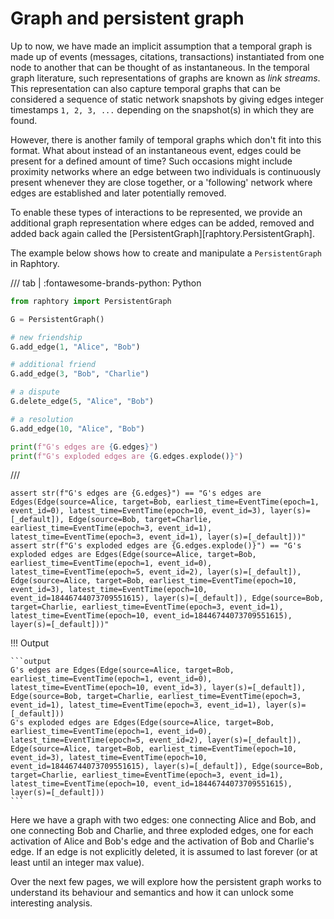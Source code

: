 # Graph and persistent graph

Up to now, we have made an implicit assumption that a temporal graph is made up of events (messages, citations, transactions) instantiated from one node to another that can be thought of as instantaneous. In the temporal graph literature, such representations of graphs are known as *link streams*. This representation can also capture temporal graphs that can be considered a sequence of static network snapshots by giving edges integer timestamps `1, 2, 3, ...` depending on the snapshot(s) in which they are found.

However, there is another family of temporal graphs which don't fit into this format. What about instead of an instantaneous event, edges could be present for a defined amount of time? Such occasions might include proximity networks where an edge between two individuals is continuously present whenever they are close together, or a 'following' network where edges are established and later potentially removed.

To enable these types of interactions to be represented, we provide an additional graph representation where edges can be added, removed and added back again called the [PersistentGraph][raphtory.PersistentGraph].

The example below shows how to create and manipulate a `PersistentGraph` in Raphtory.

/// tab | :fontawesome-brands-python: Python
```python
from raphtory import PersistentGraph

G = PersistentGraph()

# new friendship
G.add_edge(1, "Alice", "Bob")

# additional friend
G.add_edge(3, "Bob", "Charlie")

# a dispute
G.delete_edge(5, "Alice", "Bob")

# a resolution
G.add_edge(10, "Alice", "Bob")

print(f"G's edges are {G.edges}")
print(f"G's exploded edges are {G.edges.explode()}")
```
///

```{.python continuation hide}
assert str(f"G's edges are {G.edges}") == "G's edges are Edges(Edge(source=Alice, target=Bob, earliest_time=EventTime(epoch=1, event_id=0), latest_time=EventTime(epoch=10, event_id=3), layer(s)=[_default]), Edge(source=Bob, target=Charlie, earliest_time=EventTime(epoch=3, event_id=1), latest_time=EventTime(epoch=3, event_id=1), layer(s)=[_default]))"
assert str(f"G's exploded edges are {G.edges.explode()}") == "G's exploded edges are Edges(Edge(source=Alice, target=Bob, earliest_time=EventTime(epoch=1, event_id=0), latest_time=EventTime(epoch=5, event_id=2), layer(s)=[_default]), Edge(source=Alice, target=Bob, earliest_time=EventTime(epoch=10, event_id=3), latest_time=EventTime(epoch=10, event_id=18446744073709551615), layer(s)=[_default]), Edge(source=Bob, target=Charlie, earliest_time=EventTime(epoch=3, event_id=1), latest_time=EventTime(epoch=10, event_id=18446744073709551615), layer(s)=[_default]))"
```

!!! Output

    ```output
    G's edges are Edges(Edge(source=Alice, target=Bob, earliest_time=EventTime(epoch=1, event_id=0), latest_time=EventTime(epoch=10, event_id=3), layer(s)=[_default]), Edge(source=Bob, target=Charlie, earliest_time=EventTime(epoch=3, event_id=1), latest_time=EventTime(epoch=3, event_id=1), layer(s)=[_default]))
    G's exploded edges are Edges(Edge(source=Alice, target=Bob, earliest_time=EventTime(epoch=1, event_id=0), latest_time=EventTime(epoch=5, event_id=2), layer(s)=[_default]), Edge(source=Alice, target=Bob, earliest_time=EventTime(epoch=10, event_id=3), latest_time=EventTime(epoch=10, event_id=18446744073709551615), layer(s)=[_default]), Edge(source=Bob, target=Charlie, earliest_time=EventTime(epoch=3, event_id=1), latest_time=EventTime(epoch=10, event_id=18446744073709551615), layer(s)=[_default]))
    ```

Here we have a graph with two edges: one connecting Alice and Bob, and one connecting Bob and Charlie, and three exploded edges, one for each activation of Alice and Bob's edge and the activation of Bob and Charlie's edge. If an edge is not explicitly deleted, it is assumed to last forever (or at least until an integer max value).

Over the next few pages, we will explore how the persistent graph works to understand its behaviour and semantics and how it can unlock some interesting analysis.
